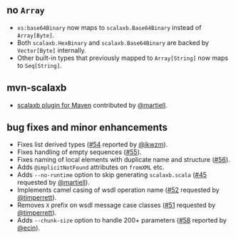 ## no `Array`
- `xs:base64Binary` now maps to `scalaxb.Base64Binary` instead of `Array[Byte]`.
- Both `scalaxb.HexBinary` and `scalaxb.Base64Binary` are backed by `Vector[Byte]` internally.
- Other built-in types that previously mapped to `Array[String]` now maps to `Seq[String]`.

## mvn-scalaxb
- [scalaxb plugin for Maven](https://github.com/eed3si9n/scalaxb/tree/master/mvn-scalaxb) contributed by [@martiell](http://twitter.com/martiell).

## bug fixes and minor enhancements
- Fixes list derived types ([#54](https://github.com/eed3si9n/scalaxb/issues/54) reported by [@ikwzm](http://twitter.com/ikwzm)).
- Fixes handling of empty sequences ([#55](https://github.com/eed3si9n/scalaxb/issues/55)).
- Fixes naming of local elements with duplicate name and structure ([#56](https://github.com/eed3si9n/scalaxb/issues/56)).
- Adds `@implicitNotFound` attributes on `fromXML` etc.
- Adds `--no-runtime` option to skip generating `scalaxb.scala` ([#45](https://github.com/eed3si9n/scalaxb/issues/45) requested by [@martiell](http://twitter.com/martiell)).
- Implements camel casing of wsdl operation name ([#52](https://github.com/eed3si9n/scalaxb/issues/52) requested by [@timperrett](http://twitter.com/timperrett)).
- Removes `X` prefix on wsdl message case classes ([#51](https://github.com/eed3si9n/scalaxb/issues/51) requested by [@timperrett](http://twitter.com/timperrett)).
- Adds `--chunk-size` option to handle 200+ parameters ([#58](https://github.com/eed3si9n/scalaxb/issues/58) reported by [@ecin](http://twitter.com/ecin)).
